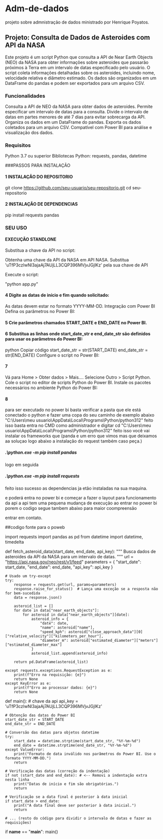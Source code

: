 # Adm-de-dados
projeto sobre admnistração de dados ministrado por Henrique Poyatos.


## Projeto: Consulta de Dados de Asteroides com API da NASA

Este projeto é um script Python que consulta a API de Near Earth Objects (NEO) da NASA para obter informações sobre asteroides que passarão próximos à Terra em um intervalo de datas especificado pelo usuário. O script coleta informações detalhadas sobre os asteroides, incluindo nome, velocidade relativa e diâmetro estimado. Os dados são organizados em um DataFrame do pandas e podem ser exportados para um arquivo CSV.

### Funcionalidades

Consulta a API de NEO da NASA para obter dados de asteroides.
Permite especificar um intervalo de datas para a consulta.
Divide o intervalo de datas em partes menores de até 7 dias para evitar sobrecarga da API.
Organiza os dados em um DataFrame do pandas.
Exporta os dados coletados para um arquivo CSV.
Compatível com Power BI para análise e visualização dos dados.

### Requisitos
Python 3.7 ou superior
Bibliotecas Python: requests, pandas, datetime

###PASSOS PARA INSTALAÇÃO

#### 1 INSTALAÇÃO DO REPOSITORIO

git clone https://github.com/seu-usuario/seu-repositorio.git
cd seu-repositorio

#### 2 INSTALAÇÃO DE DEPENDENCIAS

pip install requests pandas

### SEU USO

#### EXECUÇÃO STANDLONE

Substitua a chave da API no script:

Obtenha uma chave da API da NASA em API NASA.
Substitua 'uTfP3czlwNl3ajaAj7AUjLL3CQP396MVjvJGjlKz' pela sua chave de API

Execute o script:

"python app.py"

#### 4 Digite as datas de início e fim quando solicitado:

As datas devem estar no formato YYYY-MM-DD.
Integração com Power BI
Defina os parâmetros no Power BI:

#### 5 Crie parâmetros chamados START_DATE e END_DATE no Power BI.
 


#### 6 Substitua as linhas onde start_date_str e end_date_str são definidos para usar os parâmetros do Power BI:
python
Copiar código
start_date_str = str(START_DATE)
end_date_str = str(END_DATE)
Configure o script no Power BI:

#### 7
Vá para Home > Obter dados > Mais....
Selecione Outro > Script Python.
Cole o script no editor de scripts Python do Power BI.
Instale os pacotes necessários no ambiente Python do Power BI:


#### 8 

para ser executado no  power bi basta verificar a pasta que ele está conectado o python e fazer uma copa do seu caminho de exemplo abaixo "C:\Users\meu usuario\AppData\Local\Programs\Python/python312"
feito isso basta entra no CMD como administrador e digitar cd "C:\Users\meu usuario\AppData\Local\Programs\Python/python312" feito isso você vai instalar os frameworks que (panda e um erro que vimos mas que deixamos aa soluçao logo abaixo a instalação do request também caso peça.)


##### .\python.exe -m pip install pandas 

logo em seguida


##### .\python.exe -m pip install requests 

feito isso sucesso as dependencias ja etão instaladas na sua maquina.

e poderá entra no power bi e começar a fazer o layout para funcionamento da api a api tem uma pequena mudança de execução ao entrar no power bi porem o codigo segue tambem abaixo para maior coompreensão

entrar em contato.

##codigo fonte para o poweb

import requests
import pandas as pd
from datetime import datetime, timedelta

def fetch_asteroid_data(start_date, end_date, api_key):
    """
    Busca dados de asteroides da API da NASA para um intervalo de datas.
    """
    url = "https://api.nasa.gov/neo/rest/v1/feed"
    parameters = {
        "start_date": start_date,
        "end_date": end_date,
        "api_key": api_key
    }
    
    # Usado um try-except
    try:
        response = requests.get(url, params=parameters)
        response.raise_for_status()  # Lança uma exceção se a resposta não for bem-sucedida
        data = response.json()

        asteroid_list = []
        for date in data["near_earth_objects"]:
            for asteroid in data["near_earth_objects"][date]:
                asteroid_info = {
                    "date": date,
                    "name": asteroid["name"],
                    "speed_kph": asteroid["close_approach_data"][0]["relative_velocity"]["kilometers_per_hour"],
                    "diameter_m": asteroid["estimated_diameter"]["meters"]["estimated_diameter_max"]
                }
                asteroid_list.append(asteroid_info)

        return pd.DataFrame(asteroid_list)

    except requests.exceptions.RequestException as e:
        print(f"Erro na requisição: {e}")
        return None
    except KeyError as e:
        print(f"Erro ao processar dados: {e}")
        return None


def main():
    # chave da api
    api_key = 'uTfP3czlwNl3ajaAj7AUjLL3CQP396MVjvJGjlKz'

    # Obtenção das datas do Power BI
    start_date_str = START_DATE
    end_date_str = END_DATE

    # Conversão das datas para objetos datetime
    try:
        start_date = datetime.strptime(start_date_str, "%Y-%m-%d")
        end_date = datetime.strptime(end_date_str, "%Y-%m-%d")
    except ValueError:
        print("Formato de data inválido nos parâmetros do Power BI. Use o formato YYYY-MM-DD.")
        return

    # Verificação das datas (correção da indentação)
    if not (start_date and end_date): # <-- Removi a indentação extra nesta linha
        print("Datas de início e fim são obrigatórias.")
        return

    # Verificação se a data final é posterior à data inicial
    if start_date > end_date:
        print("A data final deve ser posterior à data inicial.")
        return

    # ... (resto do código para dividir o intervalo de datas e fazer as requisições) 

if __name__ == "__main__":
    main()
